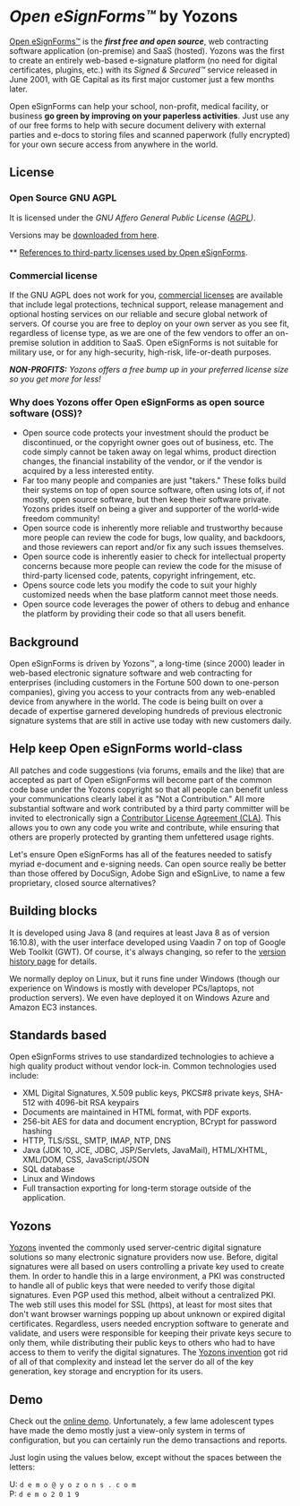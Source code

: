 # _Open eSignForms™_ by Yozons
[Open eSignForms™](https://open.esignforms.com) is the **_first free and open source_**, web contracting software application (on-premise) and SaaS (hosted). Yozons was the first to create an entirely web-based e-signature platform (no need for digital certificates, plugins, etc.) with its _Signed & Secured™_ service released in June 2001, with GE Capital as its first major customer just a few months later.

Open eSignForms can help your school, non-profit, medical facility, or business **go green by improving on your paperless activities**. Just use any of our free forms to help with secure document delivery with external parties and e-docs to storing files and scanned paperwork (fully encrypted) for your own secure access from anywhere in the world.

## License
### Open Source GNU AGPL
It is licensed under the *GNU Affero General Public License ([AGPL](http://www.gnu.org/licenses/agpl.html))*.

Versions may be [downloaded from here](https://drive.google.com/folderview?id=0B8C9MszRjx_yTnhna0N5VjkwRlU&usp=sharing).

** [References to third-party licenses used by Open eSignForms](http://open.esignforms.com/thirdPartySoftware.jsp).

### Commercial license
If the GNU AGPL does not work for you, [commercial licenses](http://www.yozons.com/Open-eSignForms/pricing.jsp) are available that include legal protections, technical support, release management and optional hosting services on our reliable and secure global network of servers. Of course you are free to deploy on your own server as you see fit, regardless of license type, as we are one of the few vendors to offer an on-premise solution in addition to SaaS.  Open eSignForms is not suitable for military use, or for any high-security, high-risk, life-or-death purposes.

_**NON-PROFITS:** Yozons offers a free bump up in your preferred license size so you get more for less!_

### Why does Yozons offer Open eSignForms as open source software (OSS)?
  * Open source code protects your investment should the product be discontinued, or the copyright owner goes out of business, etc. The code simply cannot be taken away on legal whims, product direction changes, the financial instability of the vendor, or if the vendor is acquired by a less interested entity.
  * Far too many people and companies are just "takers." These folks build their systems on top of open source software, often using lots of, if not mostly, open source software, but then keep their software private. Yozons prides itself on being a giver and supporter of the world-wide freedom community!
  * Open source code is inherently more reliable and trustworthy because more people can review the code for bugs, low quality, and backdoors, and those reviewers can report and/or fix any such issues themselves.
  * Open source code is inherently easier to check for intellectual property concerns because more people can review the code for the misuse of third-party licensed code, patents, copyright infringement, etc.
  * Opens source code lets you modify the code to suit your highly customized needs when the base platform cannot meet those needs.
  * Open source code leverages the power of others to debug and enhance the platform by providing their code so that all users benefit.

## Background
Open eSignForms is driven by Yozons™, a long-time (since 2000) leader in web-based electronic signature software and web contracting for enterprises (including customers in the Fortune 500 down to one-person companies), giving you access to your contracts from any web-enabled device from anywhere in the world. The code is being built on over a decade of expertise garnered developing hundreds of previous electronic signature systems that are still in active use today with new customers daily. 

## Help keep Open eSignForms world-class
All patches and code suggestions (via forums, emails and the like) that are accepted as part of Open eSignForms will become part of the common code base under the Yozons copyright so that all people can benefit unless your communications clearly label it as "Not a Contribution." All more substantial software and work contributed by a third party committer will be invited to electronically sign a [Contributor License Agreement (CLA)](http://open.esignforms.com/OpeneSignFormsIndividualCLA.html). This allows you to own any code you write and contribute, while ensuring that others are properly protected by granting them unfettered usage rights.

Let's ensure Open eSignForms has all of the features needed to satisfy myriad e-document and e-signing needs. Can open source really be better than those offered by DocuSign, Adobe Sign and eSignLive, to name a few proprietary, closed source alternatives?

## Building blocks

It is developed using Java 8 (and requires at least Java 8 as of version 16.10.8), with the user interface developed using Vaadin 7 on top of Google Web Toolkit (GWT). Of course, it's always changing, so refer to the [version history page](http://open.esignforms.com/demo/versionHistory.jsp) for details.

We normally deploy on Linux, but it runs fine under Windows (though our experience on Windows is mostly with developer PCs/laptops, not production servers). We even have deployed it on Windows Azure and Amazon EC3 instances.

## Standards based

Open eSignForms strives to use standardized technologies to achieve a high quality product without vendor lock-in.  Common technologies used include:
  * XML Digital Signatures, X.509 public keys, PKCS#8 private keys, SHA-512 with 4096-bit RSA keypairs
  * Documents are maintained in HTML format, with PDF exports.
  * 256-bit AES for data and document encryption, BCrypt for password hashing
  * HTTP, TLS/SSL, SMTP, IMAP, NTP, DNS
  * Java (JDK 10, JCE, JDBC, JSP/Servlets, JavaMail), HTML/XHTML, XML/DOM, CSS, JavaScript/JSON
  * SQL database
  * Linux and Windows
  * Full transaction exporting for long-term storage outside of the application.

## Yozons
[Yozons](http://www.yozons.com) invented the commonly used server-centric digital signature solutions so many electronic signature providers now use. Before, digital signatures were all based on users controlling a private key used to create them. In order to handle this in a large environment, a PKI was constructed to handle all of public keys that were needed to verify those digital signatures. Even PGP used this method, albeit without a centralized PKI. The web still uses this model for SSL (https), at least for most sites that don't want browser warnings popping up about unknown or expired digital certificates. Regardless, users needed encryption software to generate and validate, and users were responsible for keeping their private keys secure to only them, while distributing their public keys to others who had to have access to them to verify the digital signatures. The [Yozons invention](http://www.yozons.com/patents.jsp) got rid of all of that complexity and instead let the server do all of the key generation, key storage and encryption for its users.

## Demo
Check out the [online demo](https://open.esignforms.com/demo/). Unfortunately, a few lame adolescent types have made the demo mostly just a view-only system in terms of configuration, but you can certainly run the demo transactions and reports.

Just login using the values below, except without the spaces between the letters:

  U: ``` d e m o @ y o z o n s . c o m ```<br>
  P: ``` d e m o 2 0 1 9 ```

